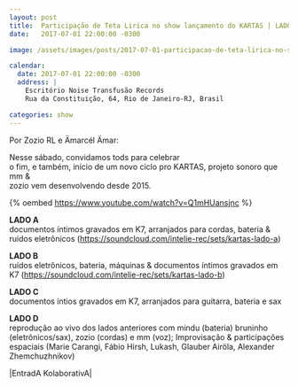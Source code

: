 ```yaml
---
layout: post
title:  Participação de Teta Lirica no show lançamento do KARTAS | LADO D no Escritório
date:   2017-07-01 22:00:00 -0300

image: /assets/images/posts/2017-07-01-participacao-de-teta-lirica-no-show-lancamento-do-kartas-lado-d-no-escritorio/flyer.jpg

calendar:
  date: 2017-07-01 22:00:00 -0300
  address: |
    Escritório Noise Transfusão Records
    Rua da Constituição, 64, Rio de Janeiro-RJ, Brasil

categories: show
---
```


Por Zozio RL e Ämarcél Ämar:  
  
Nesse sábado, convidamos tods para celebrar  
o fim, e também, início de um novo ciclo pro KARTAS, projeto sonoro que mm &  
zozio vem desenvolvendo desde 2015.

{% oembed https://www.youtube.com/watch?v=Q1mHUansjnc %}

**LADO A**  
documentos íntimos gravados em K7, arranjados para cordas, bateria & ruídos
eletrônicos (<https://soundcloud.com/intelie-rec/sets/kartas-lado-a>)

**LADO B**  
ruídos eletrônicos, bateria, máquinas & documentos íntimos gravados em K7
(<https://soundcloud.com/intelie-rec/sets/kartas-lado-b>)

**LADO C**  
documentos íntios gravados em K7, arranjados para guitarra, bateria e sax

**LADO D**  
reprodução ao vivo dos lados anteriores com mindu (bateria) bruninho
(eletrônicos/sax), zozio (cordas) e mm (voz); Improvisação & participações
espaciais (Marie Carangi, Fábio Hirsh, Lukash, Glauber Airöla, Alexander
Zhemchuzhnikov)

|EntradA KolaborativA|
